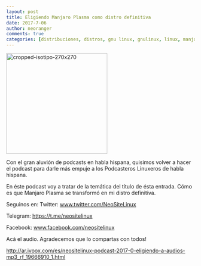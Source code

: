 ```yaml
---
layout: post
title: Eligiendo Manjaro Plasma como distro definitiva
date: 2017-7-06
author: neoranger
comments: true
categories: [distribuciones, distros, gnu linux, gnulinux, linux, manjaro, manjaro plasma, manjaro testing, Podcast, podcast]
---
```

<img class="size-full wp-image-2326 aligncenter" src="https://blogneositelinux.files.wordpress.com/2016/10/cropped-isotipo-270x270.png" alt="cropped-isotipo-270x270" width="270" height="270">

Con el gran aluvión de podcasts en habla hispana, quisimos volver a hacer el podcast para darle más empuje a los Podcasteros Linuxeros de habla hispana.

En éste podcast voy a tratar de la temática del título de ésta entrada. Cómo es que Manjaro Plasma se transformó en mi distro definitiva.

Seguinos en:
Twitter: <a href="http://www.twitter.com/NeoSiteLinux">www.twitter.com/NeoSiteLinux</a>

Telegram:&nbsp;<a href="http://ar.ivoox.com/es/link_i3_1.html?url=https://t.me/neositelinux" target="_blank" rel="nofollow noopener">https://t.me/neositelinux</a>

Facebook: <a href="http://www.facebook.com/neositelinux">www.facebook.com/neositelinux</a>

<!--more-->

Acá el audio. Agradecemos que lo compartas con todos!

http://ar.ivoox.com/es/neositelinux-podcast-2017-0-eligiendo-a-audios-mp3_rf_19666910_1.html
